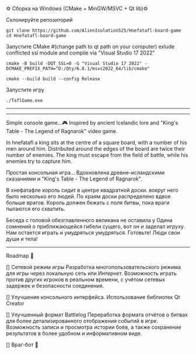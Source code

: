 ⚙️ Сборка на Windows (CMake + MinGW/MSVC + Qt lib)⚙️

Склонируйте репозиторий
```
git clone https://github.com/AlienIsolation525/Hnefatafl-board-game
cd Hnefatafl-board-game
```
Запустите CMake #(change path to qt path on your computer) exlude conflicted ssl module and compile via "Visual Studio 17 2022"

```
cmake -B build -DQT_SSL=0 -G "Visual Studio 17 2022" -DCMAKE_PREFIX_PATH="D:/Qty/6.8.1/msvc2022_64/lib/cmake"

cmake --build build --config Release  
```
Запустите игру
```
./TaflGame.exe
```
---
---
Simple console game...🎮 Inspired by ancient Icelandic lore and "King's Table - The Legend of Ragnarok" video game.

In hnefatafl a king sits at the centre of a square board, with a number of his men around him. Distributed around the edges of the board are twice their number of enemies. The king must escape from the field of battle, while his enemies try to capture him.

Простая консольная игра... Вдохновлена древне-исландскими сказаниями и "King's Table - The Legend of Ragnarok".

В хнефатафле король сидит в центре квадратной доски. вокруг него было несколько его людей. По краям доски распределено вдвое больше врагов. Король должен бежать с поля битвы, пока враги пытаются его схватить.

Беседа с головой обезглавленного великана не оставила у Одина сомнений о приближающейся гибели сущего, вот он и заделал игруху. Нам остается играть и умудряться умудряться. Готовьте! Люди свои души и тела!

---
Roadmap	:art:

[] Сетевой режим игры
Разработка многопользовательского режима для игры через локальную сеть или Интернет.
Возможность играть против других игроков в реальном времени, с учётом сетевых задержек и безопасности соединения.

[] Улучшения консольного интерфейса. Иcпользование библиотек Qt Creator

[] Улучшенный формат Battlelog
Переработка формата отчётов о битвах для более детализированного отображения событий в игре.
Возможность записи и просмотра истории боёв, а также сохранение результатов в более удобном и информативном виде.

[] Враг-бот :robot:

